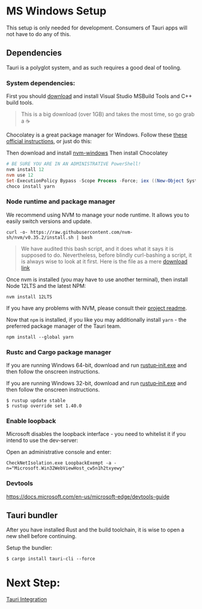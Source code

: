 # MS Windows Setup
This setup is only needed for development. Consumers of Tauri apps will not have to do any of this.

## Dependencies
Tauri is a polyglot system, and as such requires a good deal of tooling.

### System dependencies:

First you should [download](https://aka.ms/buildtools) and install Visual Studio MSBuild Tools and C++ build tools.

> This is a big download (over 1GB) and takes the most time, so go grab a :coffee:

Chocolatey is a great package manager for Windows. Follow these [these official instructions](https://chocolatey.org/install), or just do this:

Then download and install [nvm-windows](https://github.com/coreybutler/nvm-windows/releases)
Then install Chocolatey

```powershell
# BE SURE YOU ARE IN AN ADMINISTRATIVE PowerShell!
nvm install 12
nvm use 12
Set-ExecutionPolicy Bypass -Scope Process -Force; iex ((New-Object System.Net.WebClient).DownloadString('https://chocolatey.org/install.ps1'))
choco install yarn
```


### Node runtime and package manager
We recommend using NVM to manage your node runtime. It allows you to easily switch versions and update.
```
curl -o- https://raw.githubusercontent.com/nvm-sh/nvm/v0.35.2/install.sh | bash
```
> We have audited this bash script, and it does what it says it is supposed to do. Nevertheless, before blindly curl-bashing a script, it is always wise to look at it first. Here is the file as a mere [download link](https://raw.githubusercontent.com/nvm-sh/nvm/v0.35.2/install.sh)

Once nvm is installed (you may have to use another terminal), then install Node 12LTS and the latest NPM:
```
nvm install 12LTS
```
If you have any problems with NVM, please consult their [project readme](https://github.com/nvm-sh/nvm).

Now that `npm` is installed, if you like you may additionally install `yarn` - the preferred package manager of the Tauri team.

```
npm install --global yarn
```


### Rustc and Cargo package manager
If you are running Windows 64-bit, download and run [rustup‑init.exe](https://win.rustup.rs/x86_64) and then follow the onscreen instructions.

If you are running Windows 32-bit, download and run [rustup‑init.exe](https://win.rustup.rs/i686) and then follow the onscreen instructions.

```
$ rustup update stable
$ rustup override set 1.40.0
```

### Enable loopback
Microsoft disables the loopback interface - you need to whitelist it if you intend to use the dev-server:

Open an administrative console and enter:
```
CheckNetIsolation.exe LoopbackExempt -a -n="Microsoft.Win32WebViewHost_cw5n1h2txyewy"
```

### Devtools
https://docs.microsoft.com/en-us/microsoft-edge/devtools-guide

## Tauri bundler
After you have installed Rust and the build toolchain, it is wise to open a new shell before continuing.

Setup the bundler:

```
$ cargo install tauri-cli --force
```

# Next Step:
[Tauri Integration](https://github.com/tauri-apps/tauri/wiki/05.-Tauri-Integration)